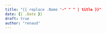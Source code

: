 ```yaml
---
title: "{{ replace .Name "-" " " | title }}"
date: {{ .Date }}
draft: true
author: "renaud"
---
```



